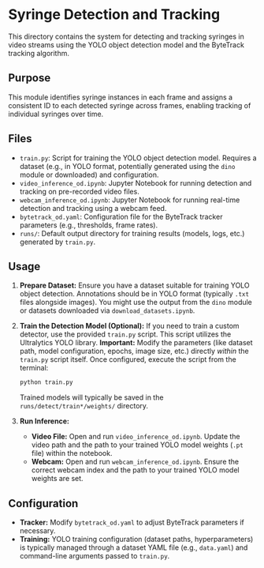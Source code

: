 # Syringe Detection and Tracking

This directory contains the system for detecting and tracking syringes in video streams using the YOLO object detection model and the ByteTrack tracking algorithm.

## Purpose

This module identifies syringe instances in each frame and assigns a consistent ID to each detected syringe across frames, enabling tracking of individual syringes over time.

## Files

-   `train.py`: Script for training the YOLO object detection model. Requires a dataset (e.g., in YOLO format, potentially generated using the `dino` module or downloaded) and configuration.
-   `video_inference_od.ipynb`: Jupyter Notebook for running detection and tracking on pre-recorded video files.
-   `webcam_inference_od.ipynb`: Jupyter Notebook for running real-time detection and tracking using a webcam feed.
-   `bytetrack_od.yaml`: Configuration file for the ByteTrack tracker parameters (e.g., thresholds, frame rates).
-   `runs/`: Default output directory for training results (models, logs, etc.) generated by `train.py`.

## Usage

1.  **Prepare Dataset:**
    Ensure you have a dataset suitable for training YOLO object detection. Annotations should be in YOLO format (typically `.txt` files alongside images). You might use the output from the `dino` module or datasets downloaded via `download_datasets.ipynb`.

2.  **Train the Detection Model (Optional):**
    If you need to train a custom detector, use the provided `train.py` script. This script utilizes the Ultralytics YOLO library.
    **Important:** Modify the parameters (like dataset path, model configuration, epochs, image size, etc.) directly *within* the `train.py` script itself.
    Once configured, execute the script from the terminal:
    ```bash
    python train.py
    ```
    Trained models will typically be saved in the `runs/detect/train*/weights/` directory.

3.  **Run Inference:**
    -   **Video File:** Open and run `video_inference_od.ipynb`. Update the video path and the path to your trained YOLO model weights (`.pt` file) within the notebook.
    -   **Webcam:** Open and run `webcam_inference_od.ipynb`. Ensure the correct webcam index and the path to your trained YOLO model weights are set.

## Configuration

-   **Tracker:** Modify `bytetrack_od.yaml` to adjust ByteTrack parameters if necessary.
-   **Training:** YOLO training configuration (dataset paths, hyperparameters) is typically managed through a dataset YAML file (e.g., `data.yaml`) and command-line arguments passed to `train.py`.

